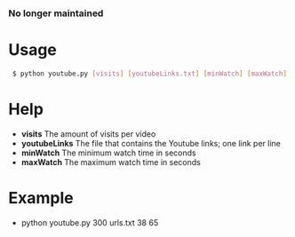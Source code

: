 ### No longer maintained

# Usage
```sh
 $ python youtube.py [visits] [youtubeLinks.txt] [minWatch] [maxWatch]
 ```

# Help
 - **visits** The amount of visits per video
 - **youtubeLinks** The file that contains the Youtube links; one link per line
 - **minWatch** The minimum watch time in seconds
 - **maxWatch** The maximum watch time in seconds

# Example
 - python youtube.py 300 urls.txt 38 65


